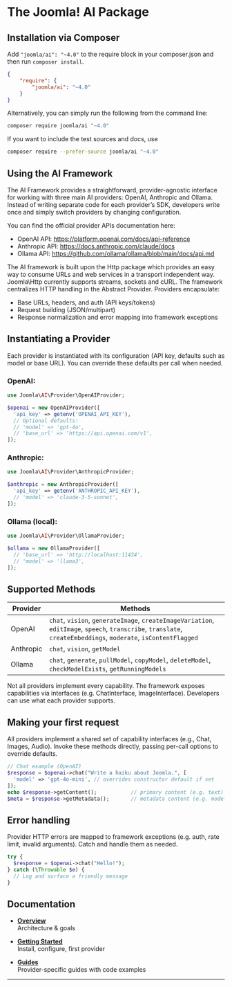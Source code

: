 # The Joomla! AI Package

## Installation via Composer

Add `"joomla/ai": "~4.0"` to the require block in your composer.json and then run `composer install`.

```json
{
	"require": {
		"joomla/ai": "~4.0"
	}
}
```

Alternatively, you can simply run the following from the command line:

```sh
composer require joomla/ai "~4.0"
```

If you want to include the test sources and docs, use

```sh
composer require --prefer-source joomla/ai "~4.0"
```

## Using the AI Framework
The AI Framework provides a straightforward, provider-agnostic interface for working with three main AI providers: OpenAI, Anthropic and Ollama. Instead of writing separate code for each provider’s SDK, developers write once and simply switch providers by changing configuration.

You can find the official provider APIs documentation here:
- OpenAI API: https://platform.openai.com/docs/api-reference
- Anthropic API: https://docs.anthropic.com/claude/docs
- Ollama API: https://github.com/ollama/ollama/blob/main/docs/api.md

The AI framework is built upon the Http package which provides an easy way to consume URLs and web services in a transport independent way. Joomla\Http currently supports streams, sockets and cURL. The framework centralizes HTTP handling in the Abstract Provider. Providers encapsulate:
- Base URLs, headers, and auth (API keys/tokens)
- Request building (JSON/multipart)
- Response normalization and error mapping into framework exceptions

## Instantiating a Provider

Each provider is instantiated with its configuration (API key, defaults such as model or base URL). You can override these defaults per call when needed.

### OpenAI:
```php
use Joomla\AI\Provider\OpenAIProvider;

$openai = new OpenAIProvider([
  'api_key' => getenv('OPENAI_API_KEY'),
  // Optional defaults:
  // 'model' => 'gpt-4o',
  // 'base_url' => 'https://api.openai.com/v1',
]);
```

### Anthropic:
```php
use Joomla\AI\Provider\AnthropicProvider;

$anthropic = new AnthropicProvider([
  'api_key' => getenv('ANTHROPIC_API_KEY'),
  // 'model' => 'claude-3-5-sonnet',
]);
```

### Ollama (local):
```php
use Joomla\AI\Provider\OllamaProvider;

$ollama = new OllamaProvider([
  // 'base_url' => 'http://localhost:11434',
  // 'model' => 'llama3',
]);
```

## Supported Methods

| Provider | Methods |
| --- | --- |
| OpenAI | `chat`, `vision`, `generateImage`, `createImageVariation`, `editImage`, `speech`, `transcribe`, `translate`, `createEmbeddings`, `moderate`, `isContentFlagged`|
| Anthropic | `chat`, `vision`, `getModel`|
| Ollama | `chat`, `generate`, `pullModel`, `copyModel`, `deleteModel`, `checkModelExists`, `getRunningModels`|

Not all providers implement every capability. The framework exposes capabilities via interfaces (e.g. ChatInterface, ImageInterface). Developers can use what each provider supports.

## Making your first request
All providers implement a shared set of capability interfaces (e.g., Chat, Images, Audio). Invoke these methods directly, passing per-call options to override defaults.

```php
// Chat example (OpenAI)
$response = $openai->chat("Write a haiku about Joomla.", [
  'model' => 'gpt-4o-mini', // overrides constructor default if set
]);
echo $response->getContent();           // primary content (e.g. text)
$meta = $response->getMetadata();       // metadata content (e.g. model, usage)
```

## Error handling
Provider HTTP errors are mapped to framework exceptions (e.g. auth, rate limit, invalid arguments). Catch and handle them as needed.
```php
try {
  $response = $openai->chat("Hello!");
} catch (\Throwable $e) {
  // Log and surface a friendly message
}
```

## Documentation

- **[Overview](docs/overview.md)**  
  Architecture & goals  

- **[Getting Started](docs/getting-started.md)**  
  Install, configure, first provider  

- **[Guides](providers/)**  
  Provider-specific guides with code examples
---
